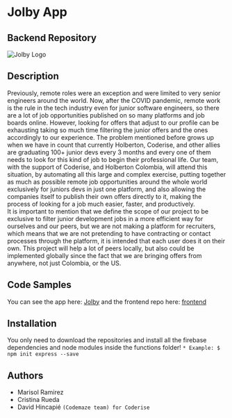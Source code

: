 # Jolby App

## Backend Repository
![Jolby Logo](https://thirsty-bhaskara-9f8dd9.netlify.app/static/media/logo.2be84f51.png)

## Description
Previously, remote roles were an exception and were limited to very senior engineers around the world. Now, after the COVID pandemic, remote work is the rule in the tech industry even for junior software engineers, so there are a lot of job opportunities published on so many platforms and job boards online. However, looking for offers that adjust to our profile can be exhausting taking so much time filtering the junior offers and the ones accordingly to our experience. The problem mentioned before grows up when we have in count that currently Holberton, Coderise, and other allies are graduating 100+ junior devs every 3 months and every one of them needs to look for this kind of job to begin their professional life. 
Our team, with the support of Coderise, and Holberton Colombia, will attend this situation, by automating all this large and complex exercise, putting together as much as possible remote job opportunities around the whole world exclusively for juniors devs in just one platform, and also allowing the companies itself to publish their own offers directly to it, making the process of looking for a job much easier, faster, and productively.  
It is important to mention that we define the scope of our project to be exclusive to filter junior development jobs in a more efficient way for ourselves and our peers, but we are not making a platform for recruiters, which means that we are not pretending to have contracting or contact processes through the platform, it is intended that each user does it on their own.
This project will help a lot of peers locally, but also could be implemented globally since the fact that we are bringing offers from anywhere, not just Colombia, or the US.
## Code Samples
You can see the app here: [Jolby](https://thirsty-bhaskara-9f8dd9.netlify.app/)
and the frontend repo here: [frontend](https://github.com/CrisRuedaP/Jolby)
## Installation
You only need to download the repositories and install all the firebase dependencies and node modules inside the functions folder!
```* Example: $ npm init express --save```
## Authors 
* Marisol Ramirez
* Cristina Rueda
* David Hincapié
```(Codemaze team) for Coderise```